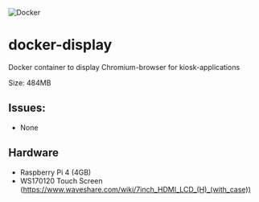 ![Docker](https://github.com/Kipjr/docker-display/workflows/Docker/badge.svg)
# docker-display
Docker container to display Chromium-browser for kiosk-applications

Size:  484MB

## Issues:

- None

## Hardware
- Raspberry Pi 4 (4GB)
- WS170120 Touch Screen (https://www.waveshare.com/wiki/7inch_HDMI_LCD_(H)_(with_case))
